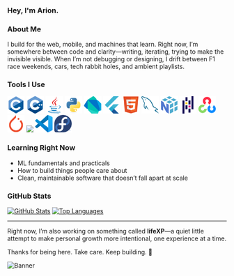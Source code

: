 ### **Hey, I'm Arion.**

### About Me

I build for the web, mobile, and machines that learn. Right now, I’m somewhere between code and clarity—writing, iterating, trying to make the invisible visible.
When I’m not debugging or designing, I drift between F1 race weekends, cars, tech rabbit holes, and ambient playlists.

### Tools I Use

<div>
  <img src="https://github.com/devicons/devicon/blob/master/icons/c/c-original.svg" width="40"/>
  <img src="https://github.com/devicons/devicon/blob/master/icons/cplusplus/cplusplus-original.svg" width="40"/>
  <img src="https://github.com/devicons/devicon/blob/master/icons/java/java-original.svg" width="40"/>
  <img src="https://github.com/devicons/devicon/blob/master/icons/python/python-original.svg" width="40"/>
  <img src="https://github.com/devicons/devicon/blob/master/icons/dart/dart-original.svg" width="40"/>
  <img src="https://github.com/devicons/devicon/blob/master/icons/flutter/flutter-original.svg" width="40"/>
  <img src="https://github.com/devicons/devicon/blob/master/icons/html5/html5-original.svg" width="40"/>
  <img src="https://github.com/devicons/devicon/blob/master/icons/mysql/mysql-original.svg" width="40"/>
  <img src="https://github.com/devicons/devicon/blob/master/icons/numpy/numpy-original.svg" width="40"/>
  <img src="https://github.com/devicons/devicon/blob/master/icons/pandas/pandas-original.svg" width="40"/>
  <img src="https://github.com/devicons/devicon/blob/master/icons/opencv/opencv-original.svg" width="40"/>
  <img src="https://github.com/devicons/devicon/blob/master/icons/pytorch/pytorch-original.svg" width="40"/>
  <img src="https://w7.pngwing.com/pngs/56/909/png-transparent-tensorflow-deep-learning-keras-machine-learning-caffe-thumbtack-miscellaneous-angle-rectangle.png" width="40"/>
  <img src="https://github.com/devicons/devicon/blob/master/icons/vscode/vscode-original.svg" width="40"/>
  <img src="https://github.com/devicons/devicon/blob/master/icons/fedora/fedora-original.svg" width="40"/>
</div>

### Learning Right Now

* ML fundamentals and practicals
* How to build things people care about
* Clean, maintainable software that doesn’t fall apart at scale

### GitHub Stats

[![GitHub Stats](https://github-readme-stats.vercel.app/api?username=arion52\&show_icons=true\&theme=tokyonight)](https://github.com/anuraghazra/github-readme-stats)
[![Top Languages](https://github-readme-stats.vercel.app/api/top-langs/?username=arion52\&theme=tokyonight\&layout=donut\&langs_count=4)](https://github.com/anuraghazra/github-readme-stats)

---

Right now, I’m also working on something called **lifeXP**—a quiet little attempt to make personal growth more intentional, one experience at a time.

Thanks for being here. Take care. Keep building. 🚀

![Banner](https://media1.giphy.com/media/v1.Y2lkPTc5MGI3NjExdHF6cm94dmJhajV5NjFiM2pvcWc1YTZxenp5N3owNmdobHNwcTF0ZiZlcD12MV9pbnRlcm5hbF9naWZfYnlfaWQmY3Q9Zw/Vh1KrUr6Tvl1RFYYk6/giphy.gif)

